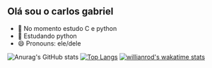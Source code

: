 ##  Olá sou o carlos gabriel

- 🔭 No momento estudo C e python
- 🌱 Estudando python
- 😄 Pronouns: ele/dele


![Anurag's GitHub stats](https://github-readme-stats.vercel.app/api?username=carlosrodrigues23&show_icons=true&theme=tokyonight)
[![Top Langs](https://github-readme-stats.vercel.app/api/top-langs?username=carlosrodrigues23)](https://github.com/carlosrodrigues23/github-readme-stats)
[![willianrod's wakatime stats](https://github-readme-stats.vercel.app/api/wakatime?username=carlosrodrigues23)](https://github.com/carlosrodrigues/github-readme-stats)
